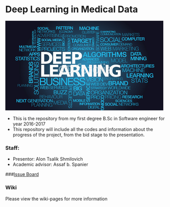 # Deep Learning in Medical Data

![Project logo](https://github.com/alonshmilo/MedicalData_jce/blob/master/pics/logo.jpg?raw=true)

* This is the repository from my first degree B.Sc in Software engineer for year 2016-2017
* This repository will include all the codes and information about the progress of the project, from the bid stage to the presentation.

### Staff:
* Presentor: Alon Tsalik Shmilovich
* Academic advisor: Assaf b. Spanier

###[Issue Board](https://huboard.com/alonshmilo/MedicalData_jce/)

### Wiki
Please view the wiki-pages for more information